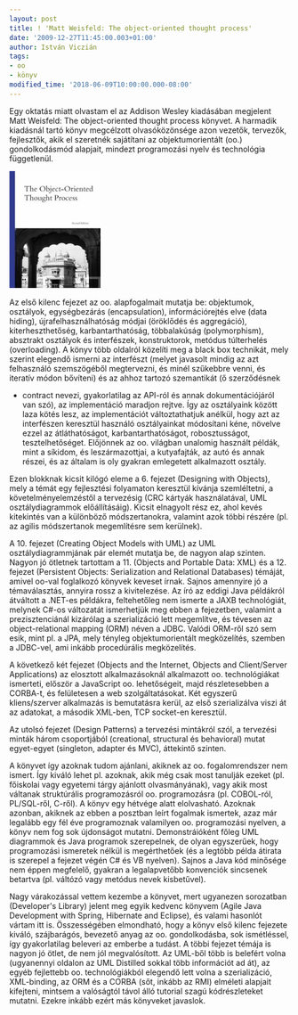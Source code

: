 ```yaml
---
layout: post
title: ! 'Matt Weisfeld: The object-oriented thought process'
date: '2009-12-27T11:45:00.003+01:00'
author: István Viczián
tags:
- oo
- könyv
modified_time: '2018-06-09T10:00:00.000-08:00'
---
```


Egy oktatás miatt olvastam el az Addison Wesley kiadásában megjelent
Matt Weisfeld: The object-oriented thought process könyvet. A harmadik
kiadásnál tartó könyv megcélzott olvasóközönsége azon vezetők, tervezők,
fejlesztők, akik el szeretnék sajátítani az objektumorientált (oo.)
gondolkodásmód alapjait, mindezt programozási nyelv és technológia
függetlenül.

![The object-oriented thought process](/artifacts/posts/2009-12-27-matt-weisfeld-object-oriented-thought/oo_book.jpg)

Az első kilenc fejezet az oo. alapfogalmait mutatja be: objektumok,
osztályok, egységbezárás (encapsulation), információrejtés elve (data
hiding), újrafelhasználhatóság módjai (öröklődés és aggregáció),
kiterheszthetőség, karbantarthatóság, többalakúság (polymorphism),
absztrakt osztályok és interfészek, konstruktorok, metódus túlterhelés
(overloading). A könyv több oldalról közelíti meg a black box technikát,
mely szerint elegendő ismerni az interfészt (melyet javasolt mindig az
azt felhasználó szemszögéből megtervezni, és minél szűkebbre venni, és
iteratív módon bővíteni) és az ahhoz tartozó szemantikát (ő szerződésnek
- contract nevezi, gyakorlatilag az API-ról és annak dokumentációjáról
van szó), az implementáció maradjon rejtve. Így az osztályaink között
laza kötés lesz, az implementációt változtathatjuk anélkül, hogy azt az
interfészen keresztül használó osztályainkat módosítani kéne, növelve
ezzel az átláthatóságot, karbantarthatóságot, robosztusságot,
tesztelhetőséget. Előjönnek az oo. világban unalomig használt példák,
mint a síkidom, és leszármazottjai, a kutyafajták, az autó és annak
részei, és az általam is oly gyakran emlegetett alkalmazott osztály.

Ezen blokknak kicsit kilógó eleme a 6. fejezet (Designing with Objects),
mely a témát egy fejlesztési folyamaton keresztül kívánja szemléltetni,
a követelményelemzéstől a tervezésig (CRC kártyák használatával, UML
osztálydiagrammok előállításáig). Kicsit elnagyolt rész ez, ahol kevés
kitekintés van a különböző módszertanokra, valamint azok többi részére
(pl. az agilis módszertanok megemlítésre sem kerülnek).

A 10. fejezet (Creating Object Models with UML) az UML
osztálydiagrammjának pár elemét mutatja be, de nagyon alap szinten.
Nagyon jó ötletnek tartottam a 11. (Objects and Portable Data: XML) és
a 12. fejezet (Persistent Objects: Serialization and Relational Databases)
témáját, amivel oo-val foglalkozó könyvek keveset írnak. Sajnos
amennyire jó a témaválasztás, annyira rossz a kivitelezése. Az író az
eddigi Java példákról átváltott a .NET-es példákra, feltehetőleg nem
ismerte a JAXB technológiát, melynek C\#-os változatát ismerhetjük meg
ebben a fejezetben, valamint a prezisztenciánál kizárólag a
szerializáció lett megemlítve, és tévesen az object-relational mapping
(ORM) néven a JDBC. Valódi ORM-ről szó sem esik, mint pl. a JPA, mely
tényleg objektumorientált megközelítés, szemben a JDBC-vel, ami inkább
procedúrális megközelítés.

A következő két fejezet (Objects and the Internet, Objects and
Client/Server Applications) az elosztott alkalmazásoknál alkalmazott oo.
technológiákat ismerteti, először a JavaScript oo. lehetőségeit, majd
részletesebben a CORBA-t, és felületesen a web szolgáltatásokat. Két
egyszerű kliens/szerver alkalmazás is bemutatásra kerül, az első
szerializálva viszi át az adatokat, a második XML-ben, TCP socket-en
keresztül.

Az utolsó fejezet (Design Patterns) a tervezési mintákról szól, a
tervezési minták három csoportjából (creational, structural és
behavioral) mutat egyet-egyet (singleton, adapter és MVC), áttekintő
szinten.

A könyvet így azoknak tudom ajánlani, akiknek az oo. fogalomrendszer nem
ismert. Így kiváló lehet pl. azoknak, akik még csak most tanulják ezeket
(pl. főiskolai vagy egyetemi tárgy ajánlott olvasmányának), vagy akik
most váltanak struktúrális programozásról oo. programozásra (pl.
COBOL-ról, PL/SQL-ről, C-ről). A könyv egy hétvége alatt elolvasható.
Azoknak azonban, akiknek az ebben a posztban leírt fogalmak ismertek,
azaz már legalább egy fél éve programoznak valamilyen oo. programozási
nyelven, a könyv nem fog sok újdonságot mutatni. Demonstráióként főleg
UML diagrammok és Java programok szerepelnek, de olyan egyszerűek, hogy
programozási ismeretek nélkül is megérthetőek (és a legtöbb példa
átirata is szerepel a fejezet végén C\# és VB nyelven). Sajnos a Java
kód minősége nem éppen megfelelő, gyakran a legalapvetőbb konvenciók
sincsenek betartva (pl. váltózó vagy metódus nevek kisbetűvel).

Nagy várakozással vettem kezembe a könyvet, mert ugyanezen sorozatban
(Developer's Library) jelent meg egyik kedvenc könyvem (Agile Java
Development with Spring, Hibernate and Eclipse), és valami hasonlót
vártam itt is. Összességében elmondható, hogy a könyv első kilenc
fejezete kiváló, szájbarágós, bevezető anyag az oo. gondolkodásba, sok
ismétléssel, így gyakorlatilag beleveri az emberbe a tudást. A többi
fejezet témája is nagyon jó ötlet, de nem jól megvalósított. Az UML-ből
több is belefért volna (ugyanennyi oldalon az UML Distilled sokkal több
információt ad át), az egyéb fejlettebb oo. technológiákból elegendő
lett volna a szerializáció, XML-binding, az ORM és a CORBA (sőt, inkább
az RMI) elméleti alapjait kifejteni, mintsem a valóságtól távol álló
tutorial szagú kódrészleteket mutatni. Ezekre inkább ezért más könyveket
javaslok.
